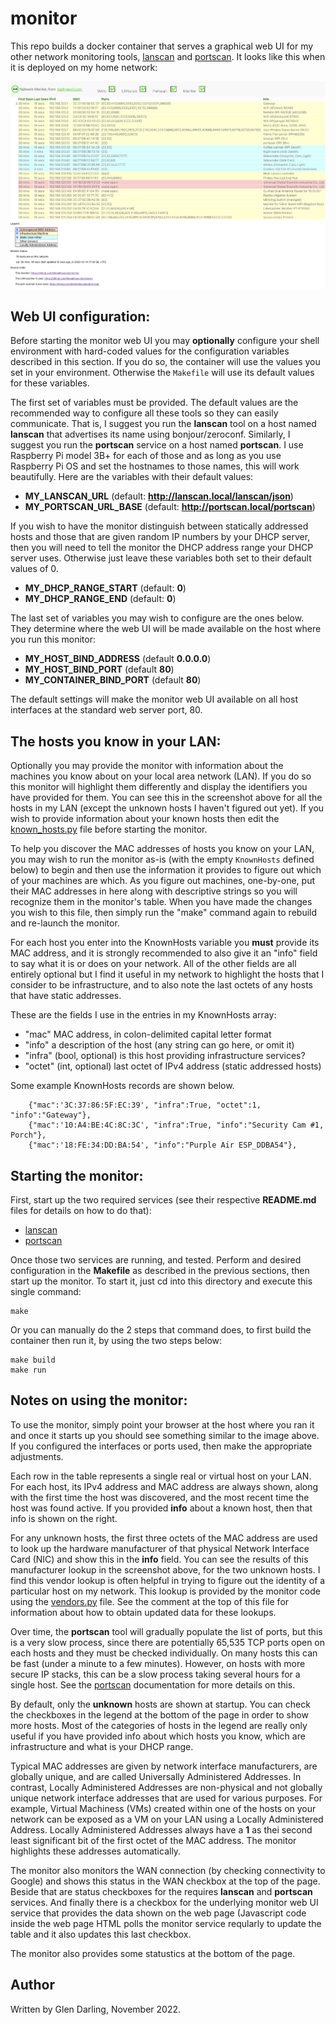 # monitor

This repo builds a docker container that serves a graphical web UI for my other network monitoring tools, [lanscan](https://github.com/MegaMosquito/lanscan) and [portscan](https://github.com/MegaMosquito/portscan). It looks like this when it is deployed on my home network:

![monitor](https://raw.githubusercontent.com/MegaMosquito/monitor/master/monitor.png)

## Web UI configuration:

Before starting the monitor web UI you may **optionally** configure your shell environment with hard-coded values for the configuration variables described in this section. If you do so, the container will use the values you set in your environment. Otherwise the `Makefile` will use its default values for these variables.

The first set of variables must be provided. The default values are the recommended way to configure all these tools so they can easily communicate. That is, I suggest you run the **lanscan** tool on a host named **lanscan** that advertises its name using bonjour/zeroconf. Similarly, I suggest you run the **portscan** service on a host named **portscan**. I use Raspberry Pi model 3B+ for each of those and as long as you use Raspberry Pi OS and set the hostnames to those names, this will work beautifully. Here are the variables with their default values:

- **MY_LANSCAN_URL** (default: **http://lanscan.local/lanscan/json**)
- **MY_PORTSCAN_URL_BASE** (default: **http://portscan.local/portscan**)

If you wish to have the monitor distinguish between statically addressed hosts and those that are given random IP numbers by your DHCP server, then you will need to tell the monitor the DHCP address range your DHCP server uses. Otherwise just leave these variables both set to their default values of 0.

- **MY_DHCP_RANGE_START** (default: **0**)
- **MY_DHCP_RANGE_END** (default: **0**)

The last set of variables you may wish to configure are the ones below. They determine where the web UI will be made available on the host where you run this monitor:

- **MY_HOST_BIND_ADDRESS** (default **0.0.0.0**)
- **MY_HOST_BIND_PORT** (default **80**)
- **MY_CONTAINER_BIND_PORT** (default **80**)

The default settings will make the monitor web UI available on all host interfaces at the standard web server port, 80.

## The hosts you know in your LAN:

Optionally you may provide the monitor with information about the machines you know about on your local area network (LAN). If you do so this monitor will highlight them differently and display the identifiers you have provided for them. You can see this in the screenshot above for all the hosts in my LAN (except the unknown hosts I haven't figured out yet). If you wish to provide information about your known hosts then edit the [known_hosts.py](https://github.com/MegaMosquito/monitor/blob/master/known_hosts.py) file before starting the monitor.

To help you discover the MAC addresses of hosts you know on your LAN,
 you may wish to run the monitor
as-is (with the empty `KnownHosts` defined below) to begin and then use
the information it provides to figure out which of your machines are which.
As you figure out machines, one-by-one, put their MAC addresses in here
along with descriptive strings so you will recognize them in the monitor's
table. When you have made the changes you wish to this file, then simply
run the "make" command again to rebuild and re-launch the monitor.

For each host you enter into the KnownHosts variable you **must** provide its MAC
address, and it is strongly recommended to also give it an "info" field to
say what it is or does on your network. All of the other fields are all
entirely optional but I find it useful in my network to highlight the hosts
that I consider to be infrastructure, and to also note the last octets of
any hosts that have static addresses.

These are the fields I use in the entries in my KnownHosts array:

-   "mac"   MAC address, in colon-delimited capital letter format
-   "info"  a description of the host (any string can go here, or omit it)
-   "infra" (bool, optional) is this host providing infrastructure services?
-   "octet" (int, optional) last octet of IPv4 address (static addressed hosts)

Some example KnownHosts records are shown below.

```
    {"mac":'3C:37:86:5F:EC:39', "infra":True, "octet":1, "info":"Gateway"},
    {"mac":'10:A4:BE:4C:8C:3C', "infra":True, "info":"Security Cam #1, Porch"},
    {"mac":'18:FE:34:DD:BA:54', "info":"Purple Air ESP_DDBA54"},
```

## Starting the monitor:

First, start up the two required services (see their respective **README.md** files for details on how to do that):

- [lanscan](https://github.com/MegaMosquito/lanscan)
- [portscan](https://github.com/MegaMosquito/portscan)

Once those two services are running, and tested. Perform and desired configuration in the **Makefile** as described in the previous sections, then start up the monitor. To start it, just cd into this directory and execute this single command:

```
make
```

Or you can manually do the 2 steps that command does, to first build the container then run it, by using the two steps below:

```
make build
make run
```

## Notes on using the monitor:

To use the monitor, simply point your browser at the host where you ran it and once it starts up you should see something similar to the image above. If you configured the interfaces or ports used, then make the appropriate adjustments.

Each row in the table represents a single real or virtual host on your LAN. For each host, its IPv4 address and MAC address are always shown, along with the first time the host was discovered, and the most recent time the host was found active. If you provided **info** about a known host, then that info is shown on the right.

For any unknown hosts, the first three octets of the MAC address are used to look up the hardware manufacturer of that physical Network Interface Card (NIC) and show this in the **info** field. You can see the results of this manufacturer lookup in the screenshot above, for the two unknown hosts. I find this vendor lookup is often helpful in trying to figure out the identity of a particular host on my network. This lookup is provided by the monitor code using the [vendors.py](https://github.com/MegaMosquito/monitor/blob/master/vendors.py) file. See the comment at the top of this file for information about how to obtain updated data for these lookups.

Over time, the **portscan** tool will gradually populate the list of ports, but this is a very slow process, since there are potentially 65,535 TCP ports open on each hosts and they must be checked individually. On many hosts this can be fast (under a minute to a few minutes). However, on hosts with more secure IP stacks, this can be a slow process taking several hours for a single host. See the [portscan](https://github.com/MegaMosquito/portscan) documentation for more details on this.

By default, only the **unknown** hosts are shown at startup. You can check the checkboxes in the legend at the bottom of the page in order to show more hosts. Most of the categories of hosts in the legend are really only useful if you have provided info about which hosts you know, which are infrastructure and what is your DHCP range.

Typical MAC addresses are given by network interface manufacturers, are globally unique, and are called Universally Administered Addresses. In contrast, Locally Administered Addresses are non-physical and not globally unique network interface addresses that are used for various purposes. For example, Virtual Machiness (VMs) created within one of the hosts on your network can be exposed as a VM on your LAN using a Locally Administered Address. Locally Administered Addresses always have a **1** as thei second least significant bit of the first octet of the MAC address. The monitor highlights these addresses automatically.

The monitor also monitors the WAN connection (by checking connectivity to Google) and shows this status in the WAN checkbox at the top of the page. Beside that are status checkboxes for the requires **lanscan** and **portscan** services. And finally there is a checkbox for the underlying monitor web UI service that provides the data shown on the web page (Javascript code inside the web page HTML polls the monitor service reqularly to update the table and it also updates this last checkbox.

The monitor also provides some statustics at the bottom of the page.

## Author

Written by Glen Darling, November 2022.


